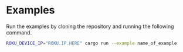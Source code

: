 # Examples
Run the examples by cloning the repository and running the following command.

```bash
ROKU_DEVICE_IP="ROKU.IP.HERE" cargo run --example name_of_example
```